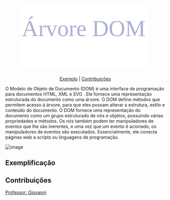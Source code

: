 ﻿<h1 align="center"><a><img src="https://github.com/rafaelrodrigopa/HTML/blob/master/ArvoreDOM/img/title.svg"></a></h1>
<p align="center"> <a href="#exe">Exemplo</a> | <a href="">Contribuições</a> </p>

<p>O Modelo de Objeto de Documento  (DOM) é uma interface de programação para documentos HTML, XML e SVG . Ele fornece uma representação estruturada do documento como uma árvore. O DOM define métodos que permitem acesso à árvore, para que eles possam alterar a estrutura, estilo e conteúdo do documento. O DOM fornece uma representação do documento como um grupo estruturado de nós e objetos, possuindo várias propriedades e métodos. Os nós também podem ter manipuladores de eventos que lhe são inerentes, e uma vez que um evento é acionado, os manipuladores de eventos são executados. Essencialmente, ele conecta páginas web a scripts ou linguagens de programação.</p>

![image](https://user-images.githubusercontent.com/27809524/83932224-8d318100-a777-11ea-8f20-46ee7062eaf1.png)

## Exemplificação
<a name="exe"></a>


## Contribuições
[Professor: Giovanni](https://github.com/giovannirp)
